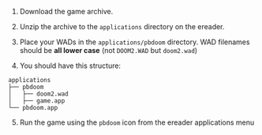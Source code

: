 1. Download the game archive.

2. Unzip the archive to the `applications` directory on the ereader.

3. Place your WADs in the `applications/pbdoom` directory. WAD filenames should
   be **all lower case** (not `DOOM2.WAD` but `doom2.wad`)

4. You should have this structure:
```
applications
├── pbdoom
│   ├── doom2.wad
│   ├── game.app
└── pbdoom.app
```

5. Run the game using the `pbdoom` icon from the ereader applications menu
